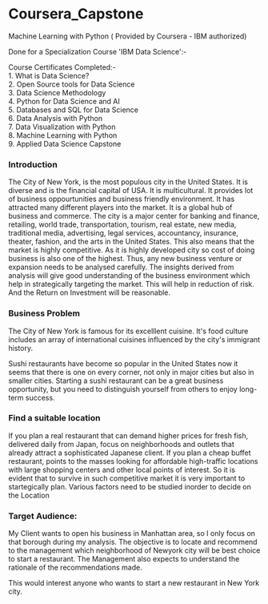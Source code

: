 # Coursera_Capstone

Machine Learning with Python ( Provided by Coursera - IBM authorized)

Done for a Specialization Course 'IBM Data Science':-
 
  Course Certificates Completed:- <br>
    1. What is Data Science? <br>
    2. Open Source tools for Data Science <br>
    3. Data Science Methodology <br>
    4. Python for Data Science and AI <br>
    5. Databases and SQL for Data Science <br>
    6. Data Analysis with Python <br>
    7. Data Visualization with Python <br>
    8. Machine Learning with Python <br>
    9. Applied Data Science Capstone <br>

### Introduction

The City of New York, is the most populous city in the United States. It is diverse and is the financial capital of USA. It is multicultural. It provides lot of business oppourtunities and business friendly environment. It has attracted many different players into the market. It is a global hub of business and commerce. The city is a major center for banking and finance, retailing, world trade, transportation, tourism, real estate, new media, traditional media, advertising, legal services, accountancy, insurance, theater, fashion, and the arts in the United States. This also means that the market is highly competitive. As it is highly developed city so cost of doing business is also one of the highest. Thus, any new business venture or expansion needs to be analysed carefully. The insights derived from analysis will give good understanding of the business environment which help in strategically targeting the market. This will help in reduction of risk. And the Return on Investment will be reasonable.

### Business Problem

The City of New York is famous for its excelllent cuisine. It's food culture includes an array of international cuisines influenced by the city's immigrant history.

Sushi restaurants have become so popular in the United States now it seems that there is one on every corner, not only in major cities but also in smaller cities. Starting a sushi restaurant can be a great business opportunity, but you need to distinguish yourself from others to enjoy long-term success.

### Find a suitable location
If you plan a real restaurant that can demand higher prices for fresh fish, delivered daily from Japan, focus on neighborhoods and outlets that already attract a sophisticated Japanese client. If you plan a cheap buffet restaurant, points to the masses looking for affordable high-traffic locations with large shopping centers and other local points of interest. So it is evident that to survive in such competitive market it is very important to startegically plan. Various factors need to be studied inorder to decide on the Location

### Target Audience:
My Client wants to open his business in Manhattan area, so I only focus on that borough during my analysis. The objective is to locate and recommend to the management which neighborhood of Newyork city will be best choice to start a restaurant. The Management also expects to understand the rationale of the recommendations made.

This would interest anyone who wants to start a new restaurant in New York city.
